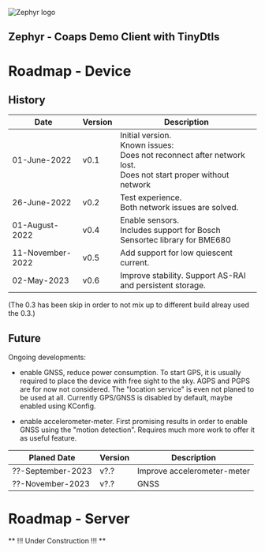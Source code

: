 ![Zephyr logo](https://github.com/zephyrproject-rtos/zephyr/raw/main/doc/_static/images/kite.png)

## Zephyr - Coaps Demo Client with TinyDtls

# Roadmap - Device

## History

| Date         | Version | Description |
| ------------ | ------- | ----------- |
| 01-June-2022 |  v0.1   | Initial version.<br/>Known issues:<br/>Does not reconnect after network lost.<br/>Does not start proper without network |
| 26-June-2022 |  v0.2   | Test experience.<br/>Both network issues are solved. |
| 01-August-2022 |  v0.4   | Enable sensors.<br/> Includes support for Bosch Sensortec library for BME680 |
| 11-November-2022 |  v0.5   | Add support for low quiescent current. |
| 02-May-2023 |  v0.6   | Improve stability. Support AS-RAI and persistent storage. |

(The 0.3 has been skip in order to not mix up to different build alreay used the 0.3.)

## Future

Ongoing developments:

- enable GNSS, reduce power consumption. To start GPS, it is usually required to place the device with free sight to the sky. AGPS and PGPS are for now not considered. The "location service" is even not planed to be used at all. Currently GPS/GNSS is disabled by default, maybe enabled using KConfig.

- enable accelerometer-meter. First promising results in order to enable GNSS using the "motion detection". Requires much more work to offer it as useful feature.

| Planed Date    | Version | Description |
| -------------- | ------- | ----------- |
| ??-September-2023 |   v?.?  | Improve accelerometer-meter |
| ??-November-2023 |   v?.?  | GNSS |

# Roadmap - Server

** !!! Under Construction !!! **
